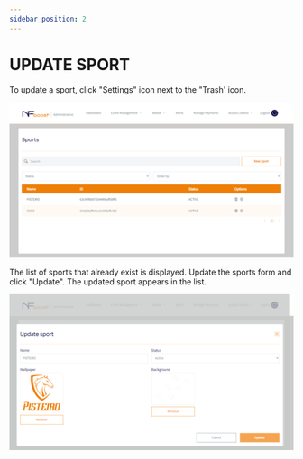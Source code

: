 ```yaml
---
sidebar_position: 2
---
```


# UPDATE SPORT

To update a sport, click "Settings" icon next to the "Trash' icon.

![1](/img/esporte.png)

The list of sports that already exist is displayed. Update the sports form and click "Update". The updated sport appears in the list.

![1](/img/updatesport.png)
